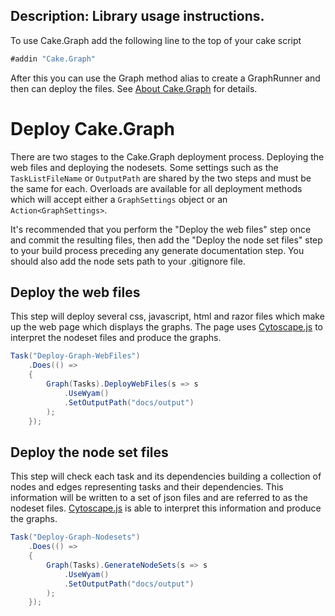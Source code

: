 Description: Library usage instructions.
---
To use Cake.Graph add the following line to the top of your cake script

```c#
#addin "Cake.Graph"
```

After this you can use the Graph method alias to create a GraphRunner and then can deploy the files. See [About Cake.Graph](../about.html) for details.

# Deploy Cake.Graph

There are two stages to the Cake.Graph deployment process. Deploying the web files and deploying the nodesets. Some settings such as the `TaskListFileName` or `OutputPath` are shared by the two steps and must be the same for each. Overloads are available for all deployment methods which will accept either a `GraphSettings` object or an `Action<GraphSettings>`.

It's recommended that you perform the "Deploy the web files" step once and commit the resulting files, then add the "Deploy the node set files" step to your build process preceding any generate documentation step. You should also add the node sets path to your .gitignore file.

## Deploy the web files

This step will deploy several css, javascript, html and razor files which make up the web page which displays the graphs. The page uses [Cytoscape.js](http://js.cytoscape.org/) to interpret the nodeset files and produce the graphs.

```csharp
Task("Deploy-Graph-WebFiles")
    .Does(() =>
    {
        Graph(Tasks).DeployWebFiles(s => s
            .UseWyam()
            .SetOutputPath("docs/output")
        );
    });
```

## Deploy the node set files

This step will check each task and its dependencies building a collection of nodes and edges representing tasks and their dependencies. This information will be written to a set of json files and are referred to as the nodeset files. [Cytoscape.js](http://js.cytoscape.org/) is able to interpret this information and produce the graphs.

```csharp
Task("Deploy-Graph-Nodesets")
    .Does(() =>
    {
        Graph(Tasks).GenerateNodeSets(s => s
            .UseWyam()
            .SetOutputPath("docs/output")
        );
    });
```

